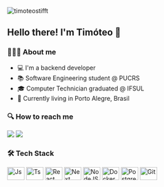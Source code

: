 <img src="https://komarev.com/ghpvc/?username=timoteostifft" alt="timoteostifft" />

## Hello there! I'm Timóteo 👋 


### 👨🏼‍💻 About me

* 💻 I'm a backend developer
* 📚 Software Engineering student @ PUCRS
* 🎓 Computer Technician graduated @ IFSUL
* 📍 Currently living in Porto Alegre, Brasil

### 🔍 How to reach me

<a href="https://www.linkedin.com/in/timoteostifft" target="_blank"><img src="https://img.shields.io/badge/LinkedIn-0077B5?style=for-the-badge&logo=linkedin&logoColor=white"></a>
<a href = "mailto:timoteostifft@gmail.com"><img src="https://img.shields.io/badge/Gmail-D14836?style=for-the-badge&logo=gmail&logoColor=white" target="_blank"></a>

### 🛠 Tech Stack

<div style="display: inline_block">
<img align="center" alt="Js" height="30" width="40" src="https://cdn.jsdelivr.net/gh/devicons/devicon/icons/javascript/javascript-plain.svg">
<img align="center" alt="Ts" height="30" width="40" src="https://cdn.jsdelivr.net/gh/devicons/devicon/icons/typescript/typescript-plain.svg">
<img align="center" alt="React" height="30" width="40" src="https://cdn.jsdelivr.net/gh/devicons/devicon/icons/react/react-original.svg">
<img align="center" alt="Next" height="30" width="40" src="https://cdn.jsdelivr.net/gh/devicons/devicon/icons/nextjs/nextjs-line.svg">
<img align="center" alt="NodeJS" height="30" width="40" src="https://cdn.jsdelivr.net/gh/devicons/devicon/icons/nodejs/nodejs-original.svg" />
<img align="center" alt="Docker" height="30" width="40" src="https://cdn.jsdelivr.net/gh/devicons/devicon/icons/docker/docker-original.svg" />
<img align="center" alt="Postgresql" height="30" width="40" src="https://cdn.jsdelivr.net/gh/devicons/devicon/icons/postgresql/postgresql-original.svg" />
<img align="center" alt="Git" height="30" width="40" src="https://cdn.jsdelivr.net/gh/devicons/devicon/icons/git/git-plain.svg" />
</div>
